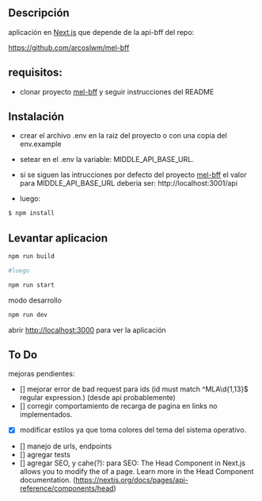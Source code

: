 ## Descripción
aplicación en [Next.js](https://nextjs.org/)  que depende de la api-bff del repo:

https://github.com/arcoslwm/mel-bff

## requisitos:
- clonar proyecto [mel-bff](https://github.com/arcoslwm/mel-bff) y seguir instrucciones del README 

## Instalación

- crear el archivo .env en la raiz del proyecto o con una copia del env.example
- setear en el .env la variable: MIDDLE_API_BASE_URL. 
- si se siguen las intrucciones por defecto del proyecto [mel-bff](https://github.com/arcoslwm/mel-bff) el valor para MIDDLE_API_BASE_URL deberia ser: http://localhost:3001/api

- luego:

```bash
$ npm install
```

## Levantar aplicacion
```bash
npm run build

#luego

npm run start
```
modo desarrollo

```bash
npm run dev
```

abrir [http://localhost:3000](http://localhost:3000) para ver la aplicación

## To Do

mejoras pendientes:

- [] mejorar error de bad request para ids (id must match ^MLA\d{1,13}$ regular expression.) (desde api probablemente)
- [] corregir comportamiento de recarga de pagina en links no implementados.
- [x] modificar estilos ya que toma colores del tema del sistema operativo. 
- [] manejo de urls, endpoints
- [] agregar tests
- [] agregar SEO, y cahe(?): para SEO: The Head Component in Next.js allows you to modify the <head> of a page. Learn more in the Head Component documentation.
(https://nextjs.org/docs/pages/api-reference/components/head)